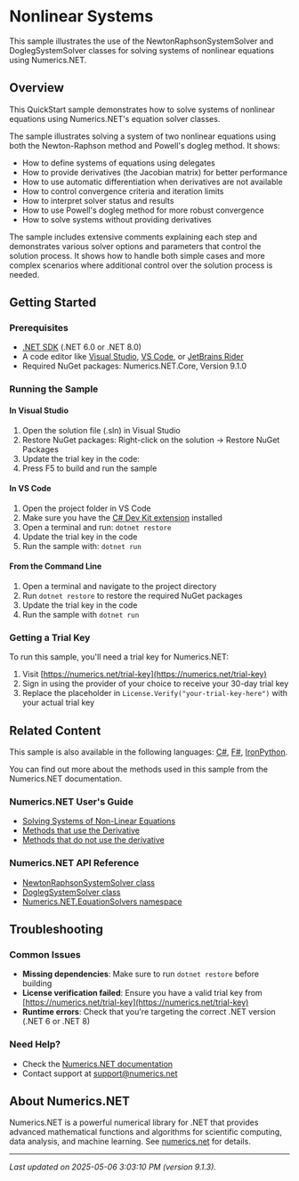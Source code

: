 # Nonlinear Systems

This sample illustrates the use of the NewtonRaphsonSystemSolver and DoglegSystemSolver classes for solving systems of nonlinear equations using Numerics.NET.

## Overview

This QuickStart sample demonstrates how to solve systems of nonlinear equations using Numerics.NET's equation 
solver classes.

The sample illustrates solving a system of two nonlinear equations using both the Newton-Raphson method
and Powell's dogleg method. It shows:

- How to define systems of equations using delegates
- How to provide derivatives (the Jacobian matrix) for better performance
- How to use automatic differentiation when derivatives are not available
- How to control convergence criteria and iteration limits
- How to interpret solver status and results
- How to use Powell's dogleg method for more robust convergence
- How to solve systems without providing derivatives

The sample includes extensive comments explaining each step and demonstrates various solver options
and parameters that control the solution process. It shows how to handle both simple cases and more
complex scenarios where additional control over the solution process is needed.


## Getting Started

### Prerequisites

- [.NET SDK](https://dotnet.microsoft.com/download) (.NET 6.0 or .NET 8.0)
- A code editor like [Visual Studio](https://visualstudio.microsoft.com/), [VS Code](https://code.visualstudio.com/), or [JetBrains Rider](https://www.jetbrains.com/rider/)
- Required NuGet packages: Numerics.NET.Core, Version 9.1.0

### Running the Sample

#### In Visual Studio
1. Open the solution file (.sln) in Visual Studio
2. Restore NuGet packages: Right-click on the solution → Restore NuGet Packages
3. Update the trial key in the code:
4. Press F5 to build and run the sample

#### In VS Code

1. Open the project folder in VS Code
2. Make sure you have the [C# Dev Kit extension](https://marketplace.visualstudio.com/items?itemName=ms-dotnettools.csdevkit) installed
3. Open a terminal and run: `dotnet restore`
4. Update the trial key in the code 
5. Run the sample with: `dotnet run`

#### From the Command Line

1. Open a terminal and navigate to the project directory
2. Run `dotnet restore` to restore the required NuGet packages
3. Update the trial key in the code
4. Run the sample with `dotnet run`

### Getting a Trial Key

To run this sample, you'll need a trial key for Numerics.NET:

1. Visit [https://numerics.net/trial-key](https://numerics.net/trial-key)
2. Sign in using the provider of your choice to receive your 30-day trial key
3. Replace the placeholder in `License.Verify("your-trial-key-here")` with your actual trial key

## Related Content

This sample is also available in the following languages: 
[C#](https://github.com/NumericsDotNet/quickstart-csharp/tree/net8.0/mathematics/solving-equations/nonlinear-systems), [F#](https://github.com/NumericsDotNet/quickstart-fsharp/tree/net8.0/mathematics/solving-equations/nonlinear-systems), [IronPython](https://github.com/NumericsDotNet/quickstart-ironpython/tree/net8.0/mathematics/solving-equations/nonlinear-systems).

You can find out more about the methods used in this sample from the Numerics.NET documentation.

### Numerics.NET User's Guide

- [Solving Systems of Non-Linear Equations](https://numerics.net/documentation/latest/mathematics/solving-equations/solving-systems-of-non-linear-equations)
- [Methods that use the Derivative](https://numerics.net/documentation/latest/mathematics/solving-equations/methods-that-use-the-derivative)
- [Methods that do not use the derivative](https://numerics.net/documentation/latest/mathematics/solving-equations/methods-that-do-not-use-the-derivative)

### Numerics.NET API Reference

- [NewtonRaphsonSystemSolver class](https://numerics.net/documentation/latest/reference/numerics.net.equationsolvers.newtonraphsonsystemsolver)
- [DoglegSystemSolver class](https://numerics.net/documentation/latest/reference/numerics.net.equationsolvers.doglegsystemsolver)
- [Numerics.NET.EquationSolvers namespace](https://numerics.net/documentation/latest/reference/numerics.net.equationsolvers)


## Troubleshooting

### Common Issues

- **Missing dependencies**: Make sure to run `dotnet restore` before building
- **License verification failed**: Ensure you have a valid trial key from [https://numerics.net/trial-key](https://numerics.net/trial-key)
- **Runtime errors**: Check that you're targeting the correct .NET version (.NET 6 or .NET 8)

### Need Help?

- Check the [Numerics.NET documentation](https://numerics.net/documentation/)
- Contact support at [support@numerics.net](mailto:support@numerics.net?subject=NonlinearSystems%20QuickStart%20Sample%20%28Visual+Basic%29)

## About Numerics.NET

Numerics.NET is a powerful numerical library for .NET that provides advanced mathematical 
functions and algorithms for scientific computing, data analysis, and machine learning.
See [numerics.net](https://numerics.net) for details.

---

_Last updated on 2025-05-06 3:03:10 PM (version 9.1.3)._
